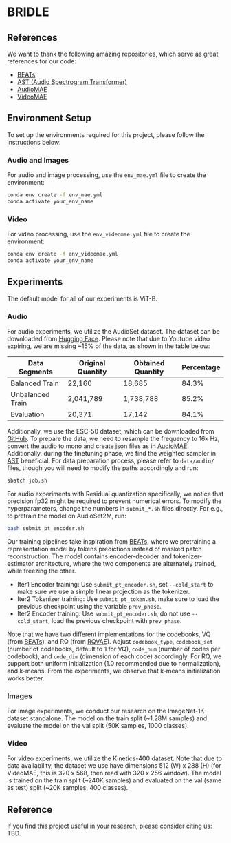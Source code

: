 # BRIDLE

## References

We want to thank the following amazing repositories, which serve as great references for our code:

- [BEATs](https://github.com/microsoft/unilm/tree/master/beats)
- [AST (Audio Spectrogram Transformer)](https://github.com/YuanGongND/ast/tree/master)
- [AudioMAE](https://github.com/facebookresearch/AudioMAE)
- [VideoMAE](https://github.com/MCG-NJU/VideoMAE)

## Environment Setup

To set up the environments required for this project, please follow the instructions below:

### Audio and Images

For audio and image processing, use the `env_mae.yml` file to create the environment:

```bash
conda env create -f env_mae.yml
conda activate your_env_name
```

### Video

For video processing, use the `env_videomae.yml` file to create the environment:

```bash
conda env create -f env_videomae.yml
conda activate your_env_name
```

## Experiments

The default model for all of our experiments is ViT-B.

### Audio

For audio experiments, we utilize the AudioSet dataset. The dataset can be downloaded from [Hugging Face](https://huggingface.co/datasets/agkphysics/AudioSet). Please note that due to Youtube video expiring, we are missing ~15% of the data, as shown in the table below:

| Data Segments     | Original Quantity | Obtained Quantity | Percentage |
|-------------------|-------------------|-------------------|------------|
| Balanced Train    | 22,160            | 18,685            | 84.3%      |
| Unbalanced Train  | 2,041,789         | 1,738,788         | 85.2%      |
| Evaluation        | 20,371            | 17,142            | 84.1%      |

Additionally, we use the ESC-50 dataset, which can be downloaded from [GitHub](https://github.com/karolpiczak/ESC-50.git). To prepare the data, we need to resample the frequency to 16k Hz, convert the audio to mono and create json files as in [AudioMAE](https://github.com/facebookresearch/AudioMAE). Additionally, during the finetuning phase, we find the weighted sampler in [AST](https://github.com/YuanGongND/ast/tree/master) beneficial. For data preparation process, please refer to `data/audio/` files, though you will need to modify the paths accordingly and run:
```bash
sbatch job.sh
```
For audio experiments with Residual quantization specifically, we notice that precision fp32 might be required to prevent numerical errors. To modify the hyperparameters, change the numbers in `submit_*.sh` files directly. For e.g., to pretrain the model on AudioSet2M, run:
```bash
bash submit_pt_encoder.sh
```
Our training pipelines take inspiration from [BEATs](https://github.com/microsoft/unilm/tree/master/beats), where we pretraining a representation model by tokens predictions instead of masked patch reconstruction. The model contains encoder-decoder and tokenizer-estimator architecture, where the two components are alternately trained, while freezing the other.
- Iter1 Encoder training: Use `submit_pt_encoder.sh`, set `--cold_start` to make sure we use a simple linear projection as the tokenizer.
- Iter2 Tokenizer training: Use `submit_pt_token.sh`, make sure to load the previous checkpoint using the variable `prev_phase`.
- Iter2 Encoder training: Use `submit_pt_encoder.sh`, do not use `--cold_start`, load the previous checkpoint with `prev_phase`.

Note that we have two different implementations for the codebooks, VQ (from [BEATs](https://github.com/microsoft/unilm/tree/master/beats)), and RQ (from [RQVAE](https://github.com/kakaobrain/rq-vae-transformer)). Adjust `codebook_type`, `codebook_set` (number of codebooks, default to 1 for VQ), `code_num` (number of codes per codebook), and `code_dim` (dimension of each code) accordingly. For RQ, we support both uniform initialization (1.0 recommended due to normalization), and k-means. From the experiments, we observe that k-means initialization works better.

### Images

For image experiments, we conduct our research on the ImageNet-1K dataset standalone. The model on the train split (~1.28M samples) and evaluate the model on the val split (50K samples, 1000 classes).

### Video

For video experiments, we utilize the Kinetics-400 dataset. Note that due to data availability, the dataset we use have dimensions 512 (W) x 288 (H) (for VideoMAE, this is 320 x 568, then read with 320 x 256 window). The model is trained on the train split (~240K samples) and evaluated on the val (same as test) split (~20K samples, 400 classes).

## Reference
If you find this project useful in your research, please consider citing us:
TBD.
